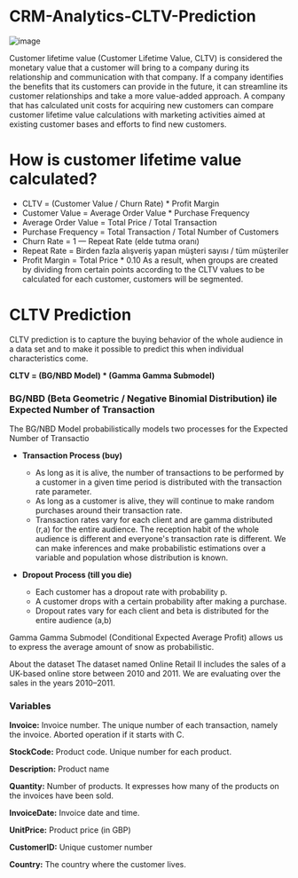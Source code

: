 #  CRM-Analytics-CLTV-Prediction
![image](https://user-images.githubusercontent.com/124357663/224994928-a8ae4b0c-c7ff-495a-89a4-66d8e404f625.png)

Customer lifetime value (Customer Lifetime Value, CLTV) is considered the monetary value that a customer will bring to a company during its relationship and communication with that company. If a company identifies the benefits that its customers can provide in the future, it can streamline its customer relationships and take a more value-added approach. A company that has calculated unit costs for acquiring new customers can compare customer lifetime value calculations with marketing activities aimed at existing customer bases and efforts to find new customers.

# How is customer lifetime value calculated?
 * CLTV = (Customer Value / Churn Rate) * Profit Margin
 * Customer Value = Average Order Value * Purchase Frequency
 * Average Order Value = Total Price / Total Transaction
 * Purchase Frequency = Total Transaction / Total Number of Customers
 * Churn Rate = 1 — Repeat Rate (elde tutma oranı)
 * Repeat Rate = Birden fazla alışveriş yapan müşteri sayısı / tüm müşteriler
 * Profit Margin = Total Price * 0.10
 As a result, when groups are created by dividing from certain points according to the CLTV values to be calculated for each customer, customers will be segmented.
 
# CLTV Prediction
 CLTV prediction is to capture the buying behavior of the whole audience in a data set and to make it possible to predict this when individual characteristics come.
 
 **CLTV = (BG/NBD Model) * (Gamma Gamma Submodel)**
 
 ### BG/NBD (Beta Geometric / Negative Binomial Distribution) ile Expected Number of Transaction
 
 The BG/NBD Model probabilistically models two processes for the Expected Number of Transactio
 
 * **Transaction Process (buy)**
 
      * As long as it is alive, the number of transactions to be performed by a customer in a given time period is distributed with the transaction rate parameter.
      * As long as a customer is alive, they will continue to make random purchases around their transaction rate.
      * Transaction rates vary for each client and are gamma distributed (r,a) for the entire audience. The reception habit of the whole audience is different and               everyone's transaction rate is different. We can make inferences and make probabilistic estimations over a variable and population whose distribution is known.
      
  * **Dropout Process (till you die)**
  
      * Each customer has a dropout rate with probability p.
      * A customer drops with a certain probability after making a purchase.
      * Dropout rates vary for each client and beta is distributed for the entire audience (a,b)
      
 Gamma Gamma Submodel (Conditional Expected Average Profit) allows us to express the average amount of snow as probabilistic.
 
 About the dataset
 The dataset named Online Retail II includes the sales of a UK-based online store between 2010 and 2011. We are evaluating over the sales in the years 2010–2011.
 
 ### Variables
 **Invoice:** Invoice number. The unique number of each transaction, namely the invoice. Aborted operation if it starts with C.

 **StockCode:** Product code. Unique number for each product.

 **Description:** Product name

 **Quantity:** Number of products. It expresses how many of the products on the invoices have been sold.

 **InvoiceDate:** Invoice date and time.

 **UnitPrice:** Product price (in GBP)

 **CustomerID:** Unique customer number

 **Country:** The country where the customer lives.


 
 
      
